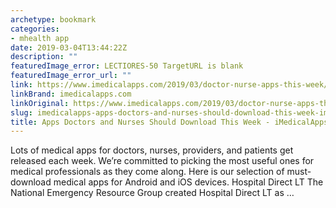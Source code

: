 ```yaml
---
archetype: bookmark
categories:
- mhealth app
date: 2019-03-04T13:44:22Z
description: ""
featuredImage_error: LECTIORES-50 TargetURL is blank
featuredImage_error_url: ""
link: https://www.imedicalapps.com/2019/03/doctor-nurse-apps-this-week/
linkBrand: imedicalapps.com
linkOriginal: https://www.imedicalapps.com/2019/03/doctor-nurse-apps-this-week/
slug: imedicalapps-apps-doctors-and-nurses-should-download-this-week-imedicalapps
title: Apps Doctors and Nurses Should Download This Week - iMedicalApps
---
```

Lots of medical apps for doctors, nurses, providers, and patients get released each week. We’re committed to picking the most useful ones for medical professionals as they come along. Here is our selection of must-download medical apps for Android and iOS devices. Hospital Direct LT The National Emergency Resource Group created Hospital Direct LT as …